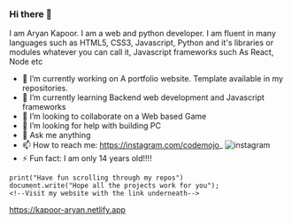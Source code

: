 ### Hi there 👋
I am Aryan Kapoor. I am a web and python developer. I am fluent in many languages such as HTML5, CSS3, Javascript, Python and it's libraries or modules whatever you can call it, Javascript frameworks such As React, Node etc

- 🔭 I’m currently working on A portfolio website. Template available in my repositories.
- 🌱 I’m currently learning Backend web development and Javascript frameworks
- 👯 I’m looking to collaborate on a Web based Game
- 🤔 I’m looking for help with building PC
- 💬 Ask me anything
- 📫 How to reach me: https://instagram.com/codemojo_ ![instagram](https://user-images.githubusercontent.com/64773763/91079154-4f9b1080-e661-11ea-9f0d-3927d47ac787.png)
- ⚡ Fun fact: I am only 14 years old!!!!
```
print("Have fun scrolling through my repos")
document.write("Hope all the projects work for you");
<!--Visit my website with the link underneath-->
```
https://kapoor-aryan.netlify.app




